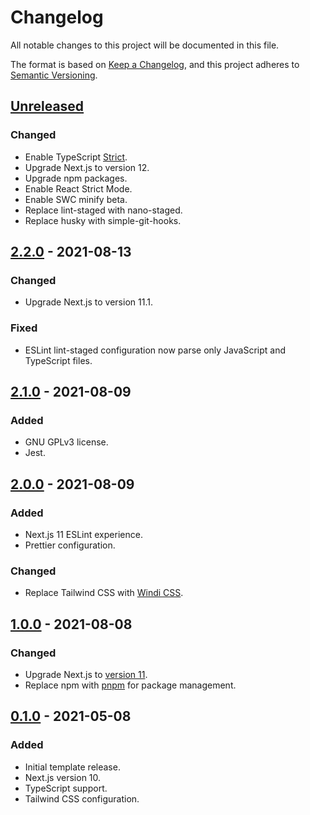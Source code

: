 # Changelog
All notable changes to this project will be documented in this file.

The format is based on [Keep a Changelog](https://keepachangelog.com/en/1.0.0/),
and this project adheres to [Semantic Versioning](https://semver.org/spec/v2.0.0.html).

## [Unreleased]
### Changed
- Enable TypeScript [Strict](https://www.typescriptlang.org/tsconfig#strict).
- Upgrade Next.js to version 12.
- Upgrade npm packages.
- Enable React Strict Mode.
- Enable SWC minify beta.
- Replace lint-staged with nano-staged.
- Replace husky with simple-git-hooks.

## [2.2.0] - 2021-08-13
### Changed
- Upgrade Next.js to version 11.1.

### Fixed
- ESLint lint-staged configuration now parse only JavaScript and TypeScript files.

## [2.1.0] - 2021-08-09
### Added
- GNU GPLv3 license.
- Jest.

## [2.0.0] - 2021-08-09
### Added
- Next.js 11 ESLint experience.
- Prettier configuration.

### Changed
- Replace Tailwind CSS with [Windi CSS](https://windicss.org/).

## [1.0.0] - 2021-08-08
### Changed
- Upgrade Next.js to [version 11](https://nextjs.org/docs/upgrading#upgrading-from-version-10-to-11).
- Replace npm with [pnpm](https://pnpm.io/) for package management.

## [0.1.0] - 2021-05-08
### Added
- Initial template release.
- Next.js version 10.
- TypeScript support.
- Tailwind CSS configuration.

[Unreleased]: https://github.com/SalGnt/next-template/compare/v2.2.0...HEAD
[2.2.0]: https://github.com/SalGnt/next-template/compare/v2.1.0...v2.2.0
[2.1.0]: https://github.com/SalGnt/next-template/compare/v2.0.0...v2.1.0
[2.0.0]: https://github.com/SalGnt/next-template/compare/v1.0.0...v2.0.0
[1.0.0]: https://github.com/SalGnt/next-template/compare/v0.1.0...v1.0.0
[0.1.0]: https://github.com/SalGnt/next-template/releases/tag/v0.1.0
